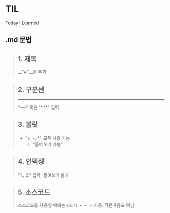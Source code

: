# TIL
Today I Learned

## .md 문법

> ## 1. 제목
> __"#"__을 추가

> ## 2. 구분선
> ---
> "---" 혹은 "***" 입력

> ## 3. 불릿
> + "+, -, *" 모두 사용 가능
>   + "들여쓰기 가능"

> ## 4. 인덱싱
> "1., 2." 입력, 들여쓰기 불가

> ## 5. 소스코드
> 소스코드를 사용할 때에는 `Shift + ~ 키` 사용. 작은따옴표 아님!
